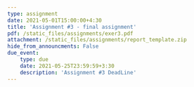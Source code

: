 ```yaml
---
type: assignment
date: 2021-05-01T15:00:00+4:30
title: 'Assignment #3 - final assignment'
pdf: /static_files/assignments/exer3.pdf
attachment: /static_files/assignments/report_template.zip
hide_from_announcments: False
due_event: 
    type: due
    date: 2021-05-25T23:59:59+3:30
    description: 'Assignment #3 DeadLine'
---
```

